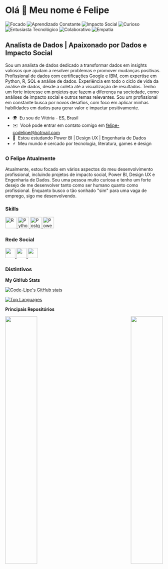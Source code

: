 Olá 👋 Meu nome é Felipe
=======================

<p align="left">
  <img src="https://img.shields.io/badge/Focado-4CAF50?style=flat&logo=eye&logoColor=white" alt="Focado" />
  <img src="https://img.shields.io/badge/Aprendizado_Constante-FF5722?style=flat&logo=book&logoColor=white" alt="Aprendizado Constante" />
  <img src="https://img.shields.io/badge/Impacto_Social-FFC107?style=flat&logo=globe&logoColor=white" alt="Impacto Social" />
  <img src="https://img.shields.io/badge/Curioso-03A9F4?style=flat&logo=question&logoColor=white" alt="Curioso" />
  <img src="https://img.shields.io/badge/Entusiasta_Tecnológico-00BCD4?style=flat&logo=computer&logoColor=white" alt="Entusiasta Tecnológico" />
  <img src="https://img.shields.io/badge/Colaborativo-8BC34A?style=flat&logo=users&logoColor=white" alt="Colaborativo" />
  <img src="https://img.shields.io/badge/Empatia-FF9800?style=flat&logo=heart&logoColor=white" alt="Empatia" />
</p>

Analista de Dados | Apaixonado por Dados e Impacto Social
--------------------------------------------------------------------

Sou um analista de dados dedicado a transformar dados em insights valiosos que ajudam a resolver problemas e promover mudanças positivas. Profissional de dados com certificações Google e IBM, com expertise em Python, R, SQL e análise de dados. Experiência em todo o ciclo de vida da análise de dados, desde a coleta até a visualização de resultados. Tenho um forte interesse em projetos que fazem a diferença na sociedade, como análises de impacto social e outros temas relevantes. Sou um profissional em constante busca por novos desafios, com foco em aplicar minhas habilidades em dados para gerar valor e impactar positivamente.

* 🌍  Eu sou de Vitória - ES, Brasil
* ✉️  Você pode entrar em contato comigo em [felipe-codelipe@hotmail.com](mailto:felipe-codelipe@hotmail.com)
* 🧠  Estou estudando Power BI | Design UX | Engenharia de Dados
* ⚡  Meu mundo é cercado por tecnologia, literatura, games e design

### O Felipe Atualmente

Atualmente, estou focado em vários aspectos do meu desenvolvimento profissional, incluindo projetos de impacto social, Power BI, Design UX e Engenharia de Dados. Sou uma pessoa muito curiosa e tenho um forte desejo de me desenvolver tanto como ser humano quanto como profissional. Enquanto busco o tão sonhado "sim" para uma vaga de emprego, sigo me desenvolvendo.  

### Skills

<p align="left">
  <a href="https://www.r-project.org/" target="_blank" rel="noreferrer">
    <img src="https://raw.githubusercontent.com/danielcranney/readme-generator/main/public/icons/skills/rlang-colored.svg" width="36" height="36" alt="R" />
  </a>
  <a href="https://www.python.org/" target="_blank" rel="noreferrer">
    <img src="https://raw.githubusercontent.com/danielcranney/readme-generator/main/public/icons/skills/python-colored.svg" width="36" height="36" alt="Python" />
  </a>
  <a href="https://www.postgresql.org/" target="_blank" rel="noreferrer">
    <img src="https://raw.githubusercontent.com/danielcranney/readme-generator/main/public/icons/skills/postgresql-colored.svg" width="36" height="36" alt="PostgreSQL" />
  </a>
  <a href="https://powerbi.microsoft.com/" target="_blank" rel="noreferrer">
    <img src="https://img.icons8.com/color/36/000000/power-bi.png" width="36" height="36" alt="Power BI" />
  </a>
</p>

### Rede Social

<p align="left"> <a href="https://www.github.com/Code-Lipe" target="_blank" rel="noreferrer"> <picture> <source media="(prefers-color-scheme: dark)" srcset="https://raw.githubusercontent.com/danielcranney/readme-generator/main/public/icons/socials/github-dark.svg" /> <source media="(prefers-color-scheme: light)" srcset="https://raw.githubusercontent.com/danielcranney/readme-generator/main/public/icons/socials/github.svg" /> <img src="https://raw.githubusercontent.com/danielcranney/readme-generator/main/public/icons/socials/github.svg" width="32" height="32" /> </picture> </a> <a href="http://www.instagram.com/fe.lipe_os" target="_blank" rel="noreferrer"> <picture> <source media="(prefers-color-scheme: dark)" srcset="https://raw.githubusercontent.com/danielcranney/readme-generator/main/public/icons/socials/instagram-dark.svg" /> <source media="(prefers-color-scheme: light)" srcset="https://raw.githubusercontent.com/danielcranney/readme-generator/main/public/icons/socials/instagram.svg" /> <img src="https://raw.githubusercontent.com/danielcranney/readme-generator/main/public/icons/socials/instagram.svg" width="32" height="32" /> </picture> </a> <a href="https://www.linkedin.com/in/felipe-codelipe" target="_blank" rel="noreferrer"> <picture> <source media="(prefers-color-scheme: dark)" srcset="https://raw.githubusercontent.com/danielcranney/readme-generator/main/public/icons/socials/linkedin-dark.svg" /> <source media="(prefers-color-scheme: light)" srcset="https://raw.githubusercontent.com/danielcranney/readme-generator/main/public/icons/socials/linkedin.svg" /> <img src="https://raw.githubusercontent.com/danielcranney/readme-generator/main/public/icons/socials/linkedin.svg" width="32" height="32" /> </picture> </a></p>

### Distintivos

<b>My GitHub Stats</b>

<a href="http://www.github.com/Code-Lipe"><img src="https://github-readme-stats.vercel.app/api?username=Code-Lipe&show_icons=true&hide=&count_private=true&title_color=0891b2&text_color=ffffff&icon_color=0891b2&bg_color=1c1917&hide_border=true&show_icons=true" alt="Code-Lipe's GitHub stats" /></a>

<a href="https://github.com/Code-Lipe" align="left"><img src="https://github-readme-stats.vercel.app/api/top-langs/?username=Code-Lipe&langs_count=10&title_color=0891b2&text_color=ffffff&icon_color=0891b2&bg_color=1c1917&hide_border=true&locale=en&custom_title=Top%20%Languages" alt="Top Languages" /></a>

<b>Principais Repositórios</b>

<div width="100%" align="center"><a href="https://github.com/Code-Lipe/IBM_Data_Science_R_Capstone_Project" align="left"><img align="left" width="45%" src="https://github-readme-stats.vercel.app/api/pin/?username=Code-Lipe&repo=IBM_Data_Science_R_Capstone_Project&title_color=0891b2&text_color=ffffff&icon_color=0891b2&bg_color=1c1917&hide_border=true&locale=en" /></a><a href="https://github.com/Code-Lipe/data_visualization_R_shiny" align="right"><img align="right" width="45%" src="https://github-readme-stats.vercel.app/api/pin/?username=Code-Lipe&repo=data_visualization_R_shiny&title_color=0891b2&text_color=ffffff&icon_color=0891b2&bg_color=1c1917&hide_border=true&locale=en" /></a></div><br /><br /><br /><br /><br /><br /><br />
